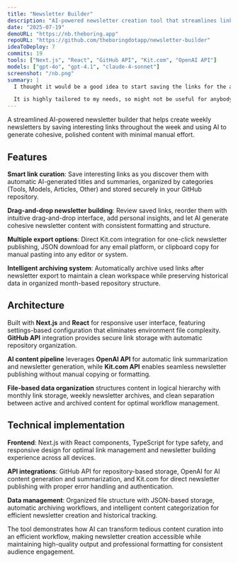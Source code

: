 ```yaml
---
title: "Newsletter Builder"
description: "AI-powered newsletter creation tool that streamlines link curation and content generation for weekly newsletters."
date: "2025-07-19"
demoURL: "https://nb.theboring.app"
repoURL: "https://github.com/theboringdotapp/newsletter-builder"
ideaToDeploy: 7
commits: 19
tools: ["Next.js", "React", "GitHub API", "Kit.com", "OpenAI API"]
models: ["gpt-4o", "gpt-4.1", "claude-4-sonnet"]
screenshot: "/nb.png"
summary: |
  I thought it would be a good idea to start saving the links for the articles, news and products that I find interesting. So what if I could convert these links into a newsletter? This simple tool helps me do that, with minimal effort.

  It is highly tailored to my needs, so might not be useful for anybody else right now. 
---
```


A streamlined AI-powered newsletter builder that helps create weekly newsletters by saving interesting links throughout the week and using AI to generate cohesive, polished content with minimal manual effort.

## Features

**Smart link curation**: Save interesting links as you discover them with automatic AI-generated titles and summaries, organized by categories (Tools, Models, Articles, Other) and stored securely in your GitHub repository.

**Drag-and-drop newsletter building**: Review saved links, reorder them with intuitive drag-and-drop interface, add personal insights, and let AI generate cohesive newsletter content with consistent formatting and structure.

**Multiple export options**: Direct Kit.com integration for one-click newsletter publishing, JSON download for any email platform, or clipboard copy for manual pasting into any editor or system.

**Intelligent archiving system**: Automatically archive used links after newsletter export to maintain a clean workspace while preserving historical data in organized month-based repository structure.

## Architecture

Built with **Next.js** and **React** for responsive user interface, featuring settings-based configuration that eliminates environment file complexity. **GitHub API** integration provides secure link storage with automatic repository organization.

**AI content pipeline** leverages **OpenAI API** for automatic link summarization and newsletter generation, while **Kit.com API** enables seamless newsletter publishing without manual copying or formatting.

**File-based data organization** structures content in logical hierarchy with monthly link storage, weekly newsletter archives, and clean separation between active and archived content for optimal workflow management.

## Technical implementation

**Frontend**: Next.js with React components, TypeScript for type safety, and responsive design for optimal link management and newsletter building experience across all devices.

**API integrations**: GitHub API for repository-based storage, OpenAI for AI content generation and summarization, and Kit.com for direct newsletter publishing with proper error handling and authentication.

**Data management**: Organized file structure with JSON-based storage, automatic archiving workflows, and intelligent content categorization for efficient newsletter creation and historical tracking.

The tool demonstrates how AI can transform tedious content curation into an efficient workflow, making newsletter creation accessible while maintaining high-quality output and professional formatting for consistent audience engagement. 